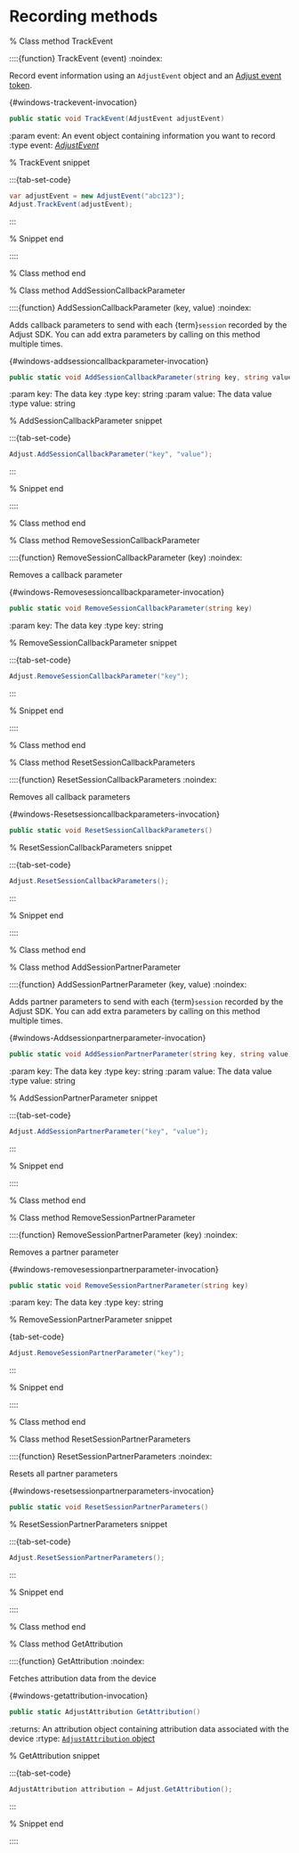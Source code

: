# Recording methods

% Class method TrackEvent

::::{function} TrackEvent (event)
:noindex:

Record event information using an `AdjustEvent` object and an [Adjust event token](https://help.adjust.com/en/article/basic-event-setup#create-an-event-token).

{#windows-trackevent-invocation}

```c#
public static void TrackEvent(AdjustEvent adjustEvent)
```

:param event: An event object containing information you want to record
:type event: [_AdjustEvent_](/windows/reference/AdjustEvent.md)

% TrackEvent snippet

:::{tab-set-code}

```c#
var adjustEvent = new AdjustEvent("abc123");
Adjust.TrackEvent(adjustEvent);
```

:::

% Snippet end

::::

% Class method end

% Class method AddSessionCallbackParameter

::::{function} AddSessionCallbackParameter (key, value)
:noindex:

Adds callback parameters to send with each {term}`session` recorded by the Adjust SDK. You can add extra parameters by calling on this method multiple times.

{#windows-addsessioncallbackparameter-invocation}

```c#
public static void AddSessionCallbackParameter(string key, string value)
```

:param key: The data key
:type key: string
:param value: The data value
:type value: string

% AddSessionCallbackParameter snippet

:::{tab-set-code}

```c#
Adjust.AddSessionCallbackParameter("key", "value");
```

:::

% Snippet end

::::

% Class method end

% Class method RemoveSessionCallbackParameter

::::{function} RemoveSessionCallbackParameter (key)
:noindex:

Removes a callback parameter

{#windows-Removesessioncallbackparameter-invocation}

```c#
public static void RemoveSessionCallbackParameter(string key)
```

:param key: The data key
:type key: string

% RemoveSessionCallbackParameter snippet

:::{tab-set-code}

```c#
Adjust.RemoveSessionCallbackParameter("key");
```

:::

% Snippet end

::::

% Class method end

% Class method ResetSessionCallbackParameters

::::{function} ResetSessionCallbackParameters
:noindex:

Removes all callback parameters

{#windows-Resetsessioncallbackparameters-invocation}

```c#
public static void ResetSessionCallbackParameters()
```

% ResetSessionCallbackParameters snippet

:::{tab-set-code}

```c#
Adjust.ResetSessionCallbackParameters();
```

:::

% Snippet end

::::

% Class method end

% Class method AddSessionPartnerParameter

::::{function} AddSessionPartnerParameter (key, value)
:noindex:

Adds partner parameters to send with each {term}`session` recorded by the Adjust SDK. You can add extra parameters by calling on this method multiple times.

{#windows-Addsessionpartnerparameter-invocation}

```c#
public static void AddSessionPartnerParameter(string key, string value)
```

:param key: The data key
:type key: string
:param value: The data value
:type value: string

% AddSessionPartnerParameter snippet

:::{tab-set-code}

```c#
Adjust.AddSessionPartnerParameter("key", "value");
```

:::

% Snippet end

::::

% Class method end

% Class method RemoveSessionPartnerParameter

::::{function} RemoveSessionPartnerParameter (key)
:noindex:

Removes a partner parameter

{#windows-removesessionpartnerparameter-invocation}

```c#
public static void RemoveSessionPartnerParameter(string key)
```

:param key: The data key
:type key: string

% RemoveSessionPartnerParameter snippet

{tab-set-code}

```c#
Adjust.RemoveSessionPartnerParameter("key");
```

:::

% Snippet end

::::

% Class method end

% Class method ResetSessionPartnerParameters

::::{function} ResetSessionPartnerParameters
:noindex:

Resets all partner parameters

{#windows-resetsessionpartnerparameters-invocation}

```c#
public static void ResetSessionPartnerParameters()
```

% ResetSessionPartnerParameters snippet

:::{tab-set-code}

```c#
Adjust.ResetSessionPartnerParameters();
```

:::

% Snippet end

::::

% Class method end

% Class method GetAttribution

::::{function} GetAttribution
:noindex:

Fetches attribution data from the device

{#windows-getattribution-invocation}

```c#
public static AdjustAttribution GetAttribution()
```

:returns: An attribution object containing attribution data associated with the device
:rtype: [`AdjustAttribution` object](/windows/reference/AdjustAttribution.md)

% GetAttribution snippet

:::{tab-set-code}

```c#
AdjustAttribution attribution = Adjust.GetAttribution();
```

:::

% Snippet end

::::
